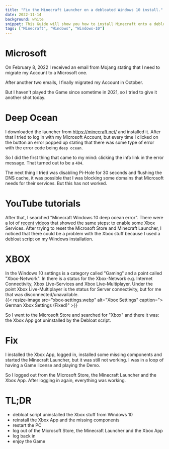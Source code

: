 ```yaml
---
title: "Fix the Minecraft Launcher on a debloated Windows 10 install."
date: 2022-11-14
background: white
snippet: This Guide will show you how to install Minecraft onto a debloated Windows 10 installation.
tags: ["Minecraft", "Windows", "Windows-10"]
---
```


# Microsoft

On February 8, 2022 I received an email from Mojang stating that I need to migrate my Account to a Microsoft one.

After another two emails, I finally migrated my Account in October. 

But I haven't played the Game since sometime in 2021, so I tried to give it another shot today.

# Deep Ocean

I downloaded the launcher from https://minecraft.net/ and installed it. After that I tried to log in with my Microsoft Account, but every time I clicked on the button an error popped up stating that there was some type of error with the error code being `deep ocean`.  
  
So I did the first thing that came to my mind: clicking the info link in the error message. That turned out to be a `404`.  
  
The next thing I tried was disabling Pi-Hole for 30 seconds and flushing the DNS cache, it was possible that I was blocking some domains that Microsoft needs for their services. But this has not worked.

# YouTube tutorials

After that, I searched "Minecraft Windows 10 deep ocean error". There were a lot of [recent videos](https://www.youtube.com/watch?v=dmBJaZzQZco) that showed the same steps: to enable some Xbox Services. After trying to reset the Microsoft Store and Minecraft Launcher, I noticed that there could be a problem with the Xbox stuff because I used a debloat script on my Windows installation.

# XBOX

In the Windows 10 settings is a category called "Gaming" and a point called "Xbox-Network". In there is a status for the Xbox-Network e.g. Internet Connectivity, Xbox Live-Services and Xbox Live-Multiplayer.
Under the point Xbox Live-Multiplayer is the status for Server connectivity, but for me that was disconnected/unavailable.  
{{< resize-image src="xbox-settings.webp" alt="Xbox Settings" caption="> German Xbox Settings (Fixed)" >}}
  
So I went to the Microsoft Store and searched for "Xbox" and there it was: the Xbox App got uninstalled by the Debloat script.  

# Fix

I installed the Xbox App, logged in, installed some missing components and started the Minecraft Launcher, but it was still not working. I was in a loop of having a Game license and playing the Demo.  
  
So I logged out from the Microsoft Store, the Minecraft Launcher and the Xbox App. 
After logging in again, everything was working.

# TL;DR

- debloat script uninstalled the Xbox stuff from Windows 10
- reinstall the Xbox App and the missing components
- restart the PC
- log out of the Microsoft Store, the Minecraft Launcher and the Xbox App
- log back in
- enjoy the Game